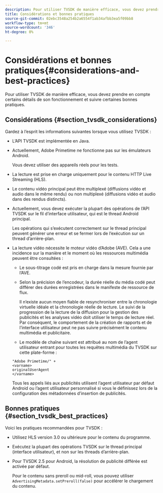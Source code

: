 ```yaml
---
description: Pour utiliser TVSDK de manière efficace, vous devez prendre en compte certains détails de son fonctionnement et suivre certaines bonnes pratiques.
title: Considérations et bonnes pratiques
source-git-commit: 02ebc3548a254b2a6554f1ab34afbb3ea5f09bb8
workflow-type: tm+mt
source-wordcount: '346'
ht-degree: 0%

---
```


# Considérations et bonnes pratiques{#considerations-and-best-practices}

Pour utiliser TVSDK de manière efficace, vous devez prendre en compte certains détails de son fonctionnement et suivre certaines bonnes pratiques.

## Considérations {#section_tvsdk_considerations}

Gardez à l’esprit les informations suivantes lorsque vous utilisez TVSDK :

* L’API TVSDK est implémentée en Java.
* Actuellement, Adobe Primetime ne fonctionne pas sur les émulateurs Android.

  Vous devez utiliser des appareils réels pour les tests.
* La lecture est prise en charge uniquement pour le contenu HTTP Live Streaming (HLS).
* Le contenu vidéo principal peut être multiplexé (diffusions vidéo et audio dans le même rendu) ou non multiplexé (diffusions vidéo et audio dans des rendus distincts).
* Actuellement, vous devez exécuter la plupart des opérations de l’API TVSDK sur le fil d’interface utilisateur, qui est le thread Android principal.

  Les opérations qui s’exécutent correctement sur le thread principal peuvent générer une erreur et se fermer lors de l’exécution sur un thread d’arrière-plan.
* La lecture vidéo nécessite le moteur vidéo d’Adobe (AVE). Cela a une incidence sur la manière et le moment où les ressources multimédia peuvent être consultées :

   * Le sous-titrage codé est pris en charge dans la mesure fournie par l’AVE.
   * Selon la précision de l’encodeur, la durée réelle du média codé peut différer des durées enregistrées dans le manifeste de ressource de flux.

     Il n’existe aucun moyen fiable de resynchroniser entre la chronologie virtuelle idéale et la chronologie réelle de lecture. Le suivi de la progression de la lecture de la diffusion pour la gestion des publicités et les analyses vidéo doit utiliser le temps de lecture réel. Par conséquent, le comportement de la création de rapports et de l’interface utilisateur peut ne pas suivre précisément le contenu multimédia et publicitaire.
   * Le modèle de chaîne suivant est attribué au nom de l’agent utilisateur entrant pour toutes les requêtes multimédia du TVSDK sur cette plate-forme :

  ```
  "Adobe Primetime/" + 
  <varname>
  originalUserAgent
  </varname> 
  ```

  Tous les appels liés aux publicités utilisent l’agent utilisateur par défaut Android ou l’agent utilisateur personnalisé si vous le définissez lors de la configuration des métadonnées d’insertion de publicités.

## Bonnes pratiques {#section_tvsdk_best_practices}

Voici les pratiques recommandées pour TVSDK :

* Utilisez HLS version 3.0 ou ultérieure pour le contenu du programme.
* Exécutez la plupart des opérations TVSDK sur le thread principal (interface utilisateur), et non sur les threads d’arrière-plan.
* Pour TVSDK 2.5 pour Android, la résolution de publicité différée est activée par défaut.

  Pour le contenu sans preroll ou mid-roll, vous pouvez utiliser `AdvertisingMetadata.setPreroll(false)` pour accélérer le chargement du contenu.
